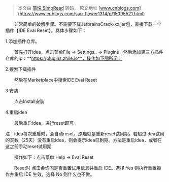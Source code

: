> 本文由 [简悦 SimpRead](http://ksria.com/simpread/) 转码， 原文地址 [www.cnblogs.com](https://www.cnblogs.com/sun-flower1314/p/15095521.html)

　　非常简单的破解步骤。不需要下载JetbrainsCrack-xx.jar包，直接下载一个插件【IDE Eval Reset】。具体步骤如下：

1.添加插件仓库。

　　首先打开idea，点击菜单File -> Settings.. -> Plugins，然后添加第三方插件仓库的ip：**https://plugins.zhile.io**，操作如下图所示：



2.搜索下载插件

　　然后在Marketplace中搜索IDE Eval Reset

[](https://img2020.cnblogs.com/blog/1456730/202108/1456730-20210804101819785-2024503932.png)

3.安装

　　点击Install安装

4.重启idea

　　最后重启idea，进行reset即可。

注：idea每次重启时，会自动reset，原理就是重新reset试用期。若超过idea试用的天数（25天）没有重启idea，则会提示idea已到期。方法是重启idea，或者在这之前手动reset试用期

　　操作如下：点击菜单 Help -> Eval Reset 

　　Reset时 点击会询问是否重置试用信息并重启 IDE。选择 Yes 则执行重置操作并重启 IDE 生效，选择 No 则什么也不做。  
[](https://img2020.cnblogs.com/blog/1456730/202108/1456730-20210804102607958-635843272.png)